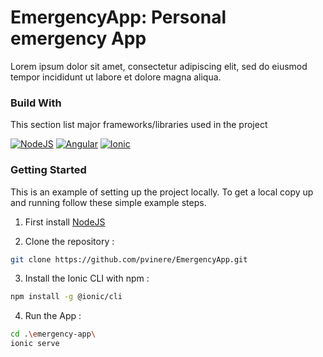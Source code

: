 # EmergencyApp: Personal emergency App

Lorem ipsum dolor sit amet, consectetur adipiscing elit, sed do eiusmod tempor incididunt ut labore et dolore magna aliqua.

### Build With

This section list major frameworks/libraries used in the project

[![NodeJS][NodeJS.io]][NodeJS-url]
[![Angular][Angular.io]][Angular-url]
[![Ionic][Ionic.io]][Ionic-url]

### Getting Started
This is an example of setting up the project locally. To get a local copy up and running follow these simple example steps.

1. First install [NodeJS](https://nodejs.org/en)

2. Clone the repository :
```sh
git clone https://github.com/pvinere/EmergencyApp.git
```
3. Install the Ionic CLI with npm : 
```sh
npm install -g @ionic/cli
```
4. Run the App :
```sh
cd .\emergency-app\
ionic serve
```   


[Angular.io]: https://img.shields.io/badge/Angular-DD0031?style=for-the-badge&logo=angular&logoColor=white
[Angular-url]: https://angular.io/

[Ionic.io]: https://img.shields.io/badge/Ionic-3880FF?style=for-the-badge&logo=ionic&logoColor=white
[Ionic-url]: https://ionicframework.com/

[NodeJS.io]: https://img.shields.io/badge/Node.js-339933?style=for-the-badge&logo=nodedotjs&logoColor=white
[NodeJS-url]: https://nodejs.org/en

